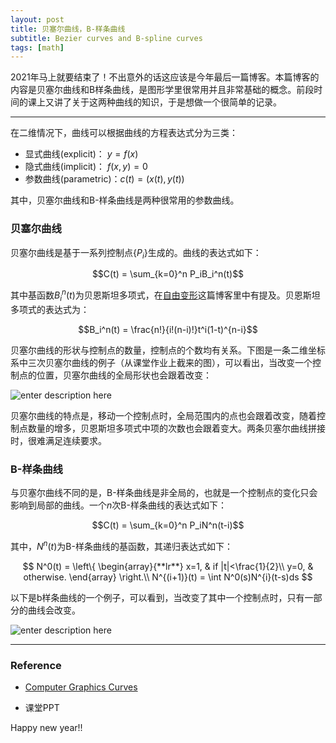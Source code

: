 ```yaml
---
layout: post
title: 贝塞尔曲线，B-样条曲线
subtitle: Bezier curves and B-spline curves 
tags: [math]
---
```


2021年马上就要结束了！不出意外的话这应该是今年最后一篇博客。本篇博客的内容是贝塞尔曲线和B样条曲线，是图形学里很常用并且非常基础的概念。前段时间的课上又讲了关于这两种曲线的知识，于是想做一个很简单的记录。

----
在二维情况下，曲线可以根据曲线的方程表达式分为三类：

- 显式曲线(explicit)： $y=f(x)$
- 隐式曲线(implicit)： $f(x,y) = 0$
- 参数曲线(parametric)：$c(t) = (x(t),y(t))$

其中，贝塞尔曲线和B-样条曲线是两种很常用的参数曲线。

### 贝塞尔曲线

贝塞尔曲线是基于一系列控制点$\{P_i\}$生成的。曲线的表达式如下：

$$C(t) = \sum_{k=0}^n P_iB_i^n(t)$$

其中基函数$B_i^n(t)$为贝恩斯坦多项式，在[自由变形](https://jyyyjyyyj.github.io/2021-12-04-FFD/)这篇博客里中有提及。贝恩斯坦多项式的表达式为：

$$B_i^n(t) =  \frac{n!}{i!(n-i)!}t^i(1-t)^{n-i}$$

贝塞尔曲线的形状与控制点的数量，控制点的个数均有关系。下图是一条二维坐标系中三次贝塞尔曲线的例子（从课堂作业上截来的图），可以看出，当改变一个控制点的位置，贝塞尔曲线的全局形状也会跟着改变：

![enter description here](./images/bezier.png)

贝塞尔曲线的特点是，移动一个控制点时，全局范围内的点也会跟着改变，随着控制点数量的增多，贝恩斯坦多项式中项的次数也会跟着变大。两条贝塞尔曲线拼接时，很难满足连续要求。

### B-样条曲线

与贝塞尔曲线不同的是，B-样条曲线是非全局的，也就是一个控制点的变化只会影响到局部的曲线。一个$n$次B-样条曲线的表达式如下：

$$C(t) = \sum_{k=0}^n P_iN^n(t-i)$$

其中，$N^n(t)$为B-样条曲线的基函数，其递归表达式如下：

$$
N^0(t) = \left\{  
             \begin{array}{**lr**}  
             x=1, &  if |t|<\frac{1}{2}\\  
             y=0, & otherwise.
             \end{array}  
\right.\\
N^{(i+1)}(t)  = \int N^0(s)N^{i}(t-s)ds
$$

以下是b样条曲线的一个例子，可以看到，当改变了其中一个控制点时，只有一部分的曲线会改变。

![enter description here](./images/bspline.png)



-----
### Reference
- [Computer Graphics Curves](https://www.tutorialspoint.com/computer_graphics/computer_graphics_curves.htm)

- 课堂PPT


Happy new year!!